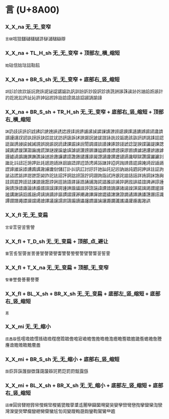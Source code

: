 # 言 (U+8A00)

### X_X_na 无_无_变窄
`言㱍`唁狺讎䃴櫧蠩滸㯎㶆䊰䜌辯

### X_X_na + TL_H_sh 无_无_变窄 + 顶部左_横_缩短
`㜃`䂴信娮琂誩䩧䛗

### X_X_na + BR_S_sh 无_无_变窄 + 底部右_竖_缩短
`䚴`䚲䚸䚺䚿䛀䛃䛄䛈䛏䛑䛤䛯䛸訅訉訓訜訢訬設訳診詄詵詶誃誅誒䚱䚷䛆䛇䛘䛫計訋訖訛訟訡訨訫許訲詀詂詅詒詥詮詺誝諂諔諣諭䛹

### X_X_na + BR_S_sh + TR_H_sh 无_无_变窄 + 底部右_竖_缩短 + 顶部右_横_缩短
`諆`䚮䚳䚶䛂䛊䛋䛍䛎䛕䛖䛟䛢䛱䛵䛶䛷䛺䛻䛾䜁䜄䜈䜋䜍䜎䜑䜒䜓䜔䜖䜗䜙䜚䜛䜞䜠䜡䜢訍訒訙訝訞訣訤訦訧訪訮訯訴訹詇詉詋詖詙詜詠詤詨詬詭該詼詽誁誂誄誋認誔誕誘誛誜誠誡誢誤說誫説読誱課誳誺誽誾調諁談諉諌諑諒諓諕諗諚諛諜諞諟諫諰諴諷諺諼謀謅謆謉謊謋謎謏謑謒謓謔謕謖謗謘謙謚謜謢謤謥謨謬謭謮謯謰謱謶謸謼謾譃譊譌譏譔譕譙譟譢譣譤譧譨譩譫譭譴護譹譺譿讁讂讃讈讉讌讒瞓獄讚讜讝讞䚯䜝䚰䚵䚼䚾䛁䛅䚹䚽䛉䛌䛔䛙䛛䛜䛝䛞䛠䛡䛣䛥䛦䛧䛨䛩䛪䛬䛭䛮䛰䛲䛳䛴䛼䛽䛿䜀䜂䜅䜇䜉䜊䜏䜕䜘䜜䜟傠儲訂訃訆訊訌討訏訐訑訕託記訠訥訩訰訵訶訷訸註証訽訿詁詃詆詊詌詍詎詏詐詑詓詔評詗詘詚詛詝詞詡詢詣試詩詪詫詯詰話詳詴詷詸詻詾詿誀誆誇誈誌誎誏誐誑誖誗誙誚語誟誣誥誦誧誨誮誯誰誴誵誶誷誸誹誻誼諀諃諄諈諊請諍諎諏論諘諙諝諠諡諢諤諥諦諧諨諩諪諮諯諱諲諳諵諶諸諹諻諽諾諿謁謂謃謌謐講謝謞謟謠謡謣謧謪謫謲謳謴謵謹謻謿譀譁譂譄譅譆譇譈證譋譎譐譑譒譓譖譗識譚譛譜譝譞譠譡譪譮譯議譲譳譵譸譾讀讄讅讇讍讑讓讔讕讖讗讘讙讛讟䜘鿁

### X_X_fl 无_无_变扁
`㝘諐`䓂䛒䛓訾謍

### X_X_fl + T_D_sh 无_无_变扁 + 顶部_点_避让
`讆`䇾䚻䛚䜐訔詈詟諬謦謽譻讏讐謷謺譥警譬譼讋䛐誓霅

### X_X_fl + T_X_na 无_无_变扁 + 顶部_无_变窄
`詧謈`誉誊諅謩譽謇

### X_X_fl + BL_X_sh + BR_X_sh 无_无_变扁 + 底部左_竖_缩短 + 底部右_竖_缩短
`悥`

### X_X_mi 无_无_缩小
`㢇譶羉`㑾㘊㙴㜬㦒㨱䃫䄡䆌䜆䠨䪜儋噡寣嶦幨憺擔曕檐澹癚瞻簷聸膽舚薝蟾襜詹謄譍谵贍赡韂黵䴦譱

### X_X_mi + BR_S_sh 无_无_缩小 + 底部右_竖_缩短
`蔎`㾵䔓䕛䕶嶽徾藷藹蘐䉸㓃藅䓽罰罸甔靄䌛

### X_X_mi + BL_X_sh + BR_X_sh 无_无_缩小 + 底部左_竖_缩短 + 底部右_竖_缩短
`這癴`圁㘘㘜㜻㝈㡩㦪䘎㪻㰔㽊㽋䂅䖂䜃䢣䦲卛圝圞壪夑奱孌孿巒彎戀揈攣曫欒渹灓灣灤燮爕犫癵矕纞臠虊蠻訄訇訚變躞輷邎鍧鑾鞫鸑鸞龻䟋
